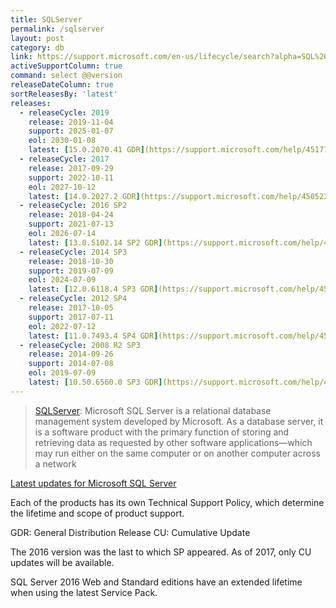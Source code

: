 ```yaml
---
title: SQLServer
permalink: /sqlserver
layout: post
category: db
link: https://support.microsoft.com/en-us/lifecycle/search?alpha=SQL%20Server
activeSupportColumn: true
command: select @@version
releaseDateColumn: true
sortReleasesBy: 'latest'
releases:
  - releaseCycle: 2019
    release: 2019-11-04
    support: 2025-01-07
    eol: 2030-01-08
    latest: [15.0.2070.41 GDR](https://support.microsoft.com/help/4517790) [15.0.4003.23 CU1](https://support.microsoft.com/help/4527376)
  - releaseCycle: 2017
    release: 2017-09-29
    support: 2022-10-11
    eol: 2027-10-12
    latest: [14.0.2027.2 GDR](https://support.microsoft.com/help/4505224) [14.0.3281.6 CU19](https://support.microsoft.com/help/4535007)
  - releaseCycle: 2016 SP2
    release: 2018-04-24
    support: 2021-07-13
    eol: 2026-07-14
    latest:	[13.0.5102.14 SP2 GDR](https://support.microsoft.com/help/4532097) [13.0.5622.0 SP2 CU11](https://support.microsoft.com/help/4535706)
  - releaseCycle: 2014 SP3
    release: 2018-10-30
    support: 2019-07-09
    eol: 2024-07-09
    latest: [12.0.6118.4 SP3 GDR](https://support.microsoft.com/help/4532095) [12.0.6372.1 SP3 CU4](https://support.microsoft.com/help/4535288)
  - releaseCycle: 2012 SP4
    release: 2017-10-05
    support: 2017-07-11
    eol: 2022-07-12
    latest:	[11.0.7493.4 SP4 GDR](https://support.microsoft.com/help/4532098)
  - releaseCycle: 2008 R2 SP3
    release: 2014-09-26
    support: 2014-07-08
    eol: 2019-07-09
    latest:	[10.50.6560.0 SP3 GDR](https://support.microsoft.com/help/4057113)
---
```


>[SQLServer](https://www.microsoft.com/en-us/sql-server/): Microsoft SQL Server is a relational database management system developed by Microsoft. As a database server, it is a software product with the primary function of storing and retrieving data as requested by other software applications—which may run either on the same computer or on another computer across a network

[Latest updates for Microsoft SQL Server](https://docs.microsoft.com/en-us/sql/database-engine/install-windows/latest-updates-for-microsoft-sql-server)

Each of the products has its own Technical Support Policy, which determine the lifetime and scope of product support.

GDR: General Distribution Release
CU: Cumulative Update

The 2016 version was the last to which SP appeared. As of 2017, only CU updates will be available.

SQL Server 2016 Web and Standard editions have an extended lifetime when using the latest Service Pack.
